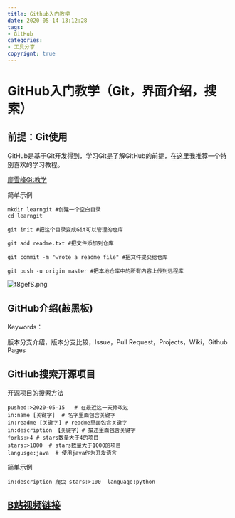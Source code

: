 ```yaml
---
title: Github入门教学
date: 2020-05-14 13:12:28
tags:
- GitHub
categories: 
- 工具分享
copyrignt: true
---
```

# GitHub入门教学（Git，界面介绍，搜索）
## 前提：Git使用
GitHub是基于Git开发得到，学习Git是了解GitHub的前提，在这里我推荐一个特别喜欢的学习教程。

[廖雪峰Git教学](https://www.liaoxuefeng.com/wiki/896043488029600)

简单示例
```
mkdir learngit #创建一个空白目录
cd learngit 

git init #把这个目录变成Git可以管理的仓库

git add readme.txt #把文件添加到仓库

git commit -m "wrote a readme file" #把文件提交给仓库

git push -u origin master #把本地仓库中的所有内容上传到远程库
```
![t8gefS.png](https://s1.ax1x.com/2020/06/01/t8gefS.png)
<!--more-->
## GitHub介绍(敲黑板)

Keywords：

版本分支介绍，版本分支比较，Issue，Pull Request，Projects，Wiki，Github Pages

## GitHub搜索开源项目

开源项目的搜索方法
```
pushed:>2020-05-15   # 在最近这一天修改过
in:name [关键字]  # 名字里面包含关键字
in:readme [关键字] # readme里面包含关键字
in:description 【关键字】# 描述里面包含关键字
forks:>4 # stars数量大于4的项目
stars:>1000  # stars数量大于1000的项目
langusge:java  # 使用java作为开发语言
```

简单示例
```
in:description 爬虫 stars:>100  language:python
```

## [B站视频链接](https://www.bilibili.com/video/BV1ea4y1i7NN/)